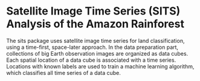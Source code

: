 # Satellite Image Time Series (SITS) Analysis of the Amazon Rainforest

The sits package uses satellite image time series for land classification, using a time-first, space-later approach. In the data preparation part, collections of big Earth observation images are organized as data cubes. Each spatial location of a data cube is associated with a time series. Locations with known labels are used to train a machine learning algorithm, which classifies all time series of a data cube.
